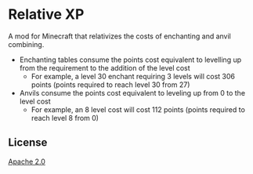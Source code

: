 # Relative XP
A mod for Minecraft that relativizes the costs of enchanting and anvil combining.

- Enchanting tables consume the points cost equivalent to levelling up from the requirement to the addition of the level cost
  - For example, a level 30 enchant requiring 3 levels will cost 306 points (points required to reach level 30 from 27)
- Anvils consume the  points cost equivalent to leveling up from 0 to the level cost
  - For example, an 8 level cost will cost 112 points (points required to reach level 8 from 0)

## License
[Apache 2.0](https://github.com/ChloeDawn/relative-xp/LICENSE.md)
